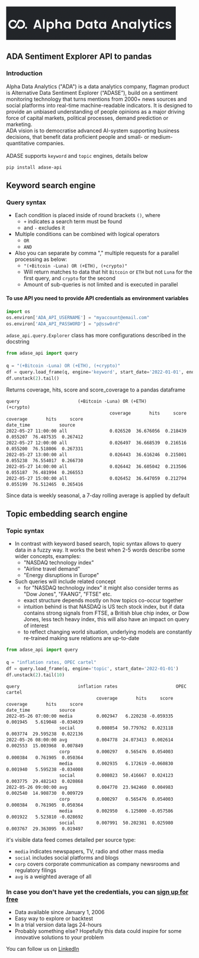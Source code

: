 ![logo](ADA_logo.png)
## ADA Sentiment Explorer API to pandas
### Introduction
Alpha Data Analytics ("ADA") is a data analytics company, flagman product is Alternative Data Sentiment Explorer (“ADASE”), build on a sentiment monitoring technology that turns mentions from 2000+ news sources and social platforms into real-time machine-readable indicators. It is designed to provide an unbiased understanding of people opinions as a major driving force of capital markets, political processes, demand prediction or marketing.  
ADA vision is to democratise advanced AI-system supporting business decisions, that benefit data proficient people and small- or medium- quantitative companies. 
<br><br>
ADASE supports `keyword` and `topic` engines, details below
```commandline
pip install adase-api
```
## Keyword search engine
### Query syntax
- Each condition is placed inside of round brackets `()`, where
  - `+` indicates a search term must be found
  - and `-` excludes it
- Multiple conditions can be combined with logical operators
  - `OR`
  - `AND`
- Also you can separate by comma "," multiple requests for a parallel processing as below:
  - `"(+Bitcoin -Luna) OR (+ETH), (+crypto)"`
  - Will return matches to data that hit `Bitcoin` or `ETH` but not `Luna` for the first query, and  `crypto` for the second
  - Amount of sub-queries is not limited and is executed in parallel

#### To use API you need to provide API credentials as environment variables
```python
import os
os.environ['ADA_API_USERNAME'] = "myaccount@email.com"
os.environ['ADA_API_PASSWORD'] = "p@ssw0rd"
```
`adase_api.query.Explorer` class has more configurations described in the docstring
```python
from adase_api import query

q = "(+Bitcoin -Luna) OR (+ETH), (+crypto)"
df = query.load_frame(q, engine='keyword', start_date='2022-01-01', end_date='2022-05-29')
df.unstack(2).tail()
```
Returns coverage, hits, score and score_coverage to a pandas dataframe
```text
query                      (+Bitcoin -Luna) OR (+ETH)                      (+crypto)                     
                                       coverage       hits     score  coverage       hits     score
date_time           source                                                                         
2022-05-27 11:00:00 all                0.026520  36.676056  0.218439  0.055207  76.487535  0.267412
2022-05-27 12:00:00 all                0.026497  36.668539  0.216516  0.055200  76.518006  0.267331
2022-05-27 13:00:00 all                0.026443  36.616246  0.215001  0.055238  76.554017  0.266730
2022-05-27 14:00:00 all                0.026442  36.605042  0.213506  0.055187  76.481994  0.266553
2022-05-27 15:00:00 all                0.026452  36.647059  0.212794  0.055199  76.512465  0.265416
```
Since data is weekly seasonal, a 7-day rolling average is applied by default

## Topic embedding search engine
### Topic syntax

- In contrast with keyword based search, topic syntax allows to query data in a fuzzy way. It works the best when 2-5 words describe some wider concepts, examples:
  - "NASDAQ technology index"
  - "Airline travel demand"
  - "Energy disruptions in Europe"
- Such queries will include related concept
  - for "NASDAQ technology index" it might also consider terms as "Dow Jones", "FAANG", "FTSE" etc.
  - exact structure depends mostly on how topics co-occur together
  - intuition behind is that NASDAQ is US tech stock index, but if data contains strong signals from FTSE, a British blue chip index, or Dow Jones, less tech heavy index, this will also have an impact on query of interest
  - to reflect changing world situation, underlying models are constantly re-trained making sure relations are up-to-date

```python
from adase_api import query

q = "inflation rates, OPEC cartel"
df = query.load_frame(q, engine='topic', start_date='2022-01-01')
df.unstack(2).tail(10)
```
```text
query                      inflation rates                      OPEC cartel                     
                                  coverage       hits     score    coverage       hits     score
date_time           source                                                                      
2022-05-26 07:00:00 media         0.002947   6.220238 -0.059335    0.001945   5.619048 -0.034639
                    social        0.008054  50.779762  0.023118    0.003774  29.595238  0.022136
2022-05-26 08:00:00 avg           0.004778  24.073413  0.002614    0.002553  15.003968  0.007849
                    corp          0.000297   0.565476  0.054003    0.000384   0.761905  0.050364
                    media         0.002935   6.172619 -0.060830    0.001940   5.595238 -0.034008
                    social        0.008023  50.416667  0.024123    0.003775  29.482143  0.020868
2022-05-26 09:00:00 avg           0.004770  23.942460  0.004983    0.002540  14.908730  0.009729
                    corp          0.000297   0.565476  0.054003    0.000384   0.761905  0.050364
                    media         0.002950   6.125000 -0.057586    0.001922   5.523810 -0.028692
                    social        0.007991  50.202381  0.025980    0.003767  29.363095  0.019497
```
it's visible data feed comes detailed per source type: 
- `media` indicates newspapers, TV, radio and other mass media
- `social` includes social platforms and blogs
- `corp` covers corporate communication as company newsrooms and regulatory filings
- `avg` is a weighted average of all
### In case you don't have yet the credentials, you can [sign up for free](https://adalytica.io/signup)
- Data available since January 1, 2006
- Easy way to explore or backtest
- In a trial version data lags 24-hours
- Probably something else? Hopefully this data could inspire for some innovative solutions to your problem

You can follow us on [LinkedIn](https://www.linkedin.com/company/alpha-data-analytics/) 